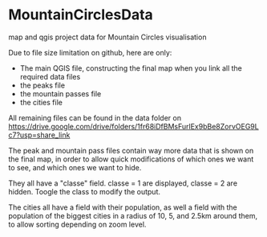 # MountainCirclesData
map and qgis project data for Mountain Circles visualisation

Due to file size limitation on github, here are only:
- The main QGIS file, constructing the final map when you link all the required data files
- the peaks file
- the mountain passes file
- the cities file

All remaining files can be found in the data folder on https://drive.google.com/drive/folders/1fr68iDfBMsFurlEx9bBe8ZorvOEG9Lc7?usp=share_link


The peak and mountain pass files contain way more data that is shown on the final map, in order to allow quick modifications of which ones we want to see, and which ones we want to hide.

They all have a "classe" field. classe = 1 are displayed, classe = 2 are hidden. Toogle the class to modify the output.

The cities all have a field with their population, as well a field with the population of the biggest cities in a radius of 10, 5, and 2.5km around them, to allow sorting depending on zoom level.

